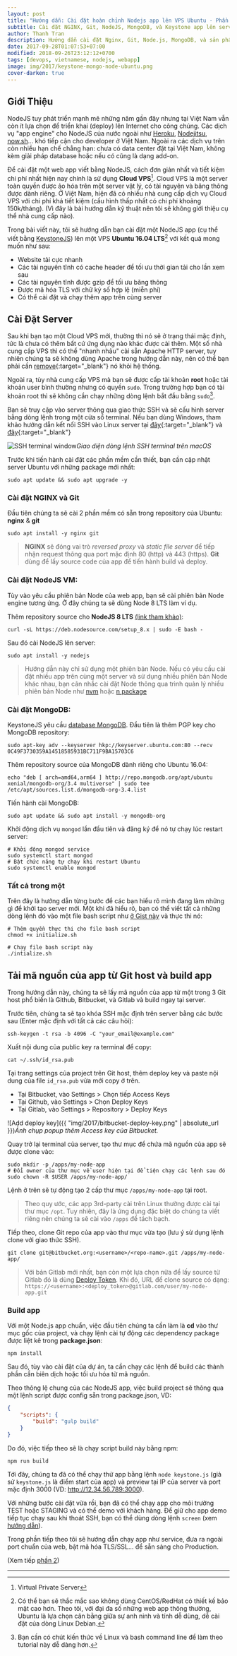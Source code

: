 ```yaml
---
layout: post
title: "Hướng dẫn: Cài đặt hoàn chỉnh Nodejs app lên VPS Ubuntu - Phần 1"
subtitle: Cài đặt NGINX, Git, NodeJS, MongoDB, và Keystone app lên server Ubuntu 16.04 LTS
author: Thanh Tran
description: Hướng dẫn cài đặt Nginx, Git, Node.js, MongoDB, và sản phẩm viết bằng Keystone.js lên server Ubuntu 16.04 LTS
date: 2017-09-28T01:07:53+07:00
modified: 2018-09-26T23:12:12+0700
tags: [devops, vietnamese, nodejs, webapp]
image: img/2017/keystone-mongo-node-ubuntu.png
cover-darken: true
---
```


## Giới Thiệu

NodeJS tuy phát triển mạnh mẽ những năm gần đây nhưng tại Việt Nam vẫn còn ít lựa chọn để triển khai (deploy) lên Internet cho công chúng. Các dịch vụ "app engine" cho NodeJS của nước ngoài như [Heroku](https://www.heroku.com/), [Nodejitsu](https://nodejitsu.com/), [now.sh](https://zeit.co/now)... khó tiếp cận cho developer ở Việt Nam. Ngoài ra các dịch vụ trên còn nhiều hạn chế chẳng hạn: chưa có data center đặt tại Việt Nam, không kèm giải pháp database hoặc nếu có cũng là dạng add-on.

Để cài đặt một web app viết bằng NodeJS, cách đơn giản nhất và tiết kiệm chi phí nhất hiện nay chính là sử dụng **Cloud VPS**[^1]. Cloud VPS là một server toàn quyền được ảo hóa trên một server vật lý, có tài nguyên và băng thông được dành riêng. Ở Việt Nam, hiện đã có nhiều nhà cung cấp dịch vụ Cloud VPS với chi phí khá tiết kiệm (cấu hình thấp nhất có chi phí khoảng 150k/tháng). (Vì đây là bài hướng dẫn kỹ thuật nên tôi sẽ không giới thiệu cụ thể nhà cung cấp nào).

Trong bài viết này, tôi sẽ hướng dẫn bạn cài đặt một NodeJS app (cụ thể viết bằng [KeystoneJS](http://keystonejs.com/)) lên một VPS **Ubuntu 16.04 LTS**[^2] với kết quả mong muốn như sau:

- Website tải cực nhanh
- Các tài nguyên tĩnh có cache header để tối ưu thời gian tải cho lần xem sau
- Các tài nguyên tĩnh được gzip để tối ưu băng thông
- Được mã hóa TLS với chữ ký số hợp lệ (miễn phí)
- Có thể cài đặt và chạy thêm app trên cùng server

## Cài Đặt Server

Sau khi bạn tạo một Cloud VPS mới, thường thì nó sẽ ở trạng thái mặc định, tức là chưa có thêm bất cứ ứng dụng nào khác được cài thêm. Một số nhà cung cấp VPS thì có thể "nhanh nhảu" cài sẵn Apache HTTP server, tuy nhiên chúng ta sẽ không dùng Apache trong hướng dẫn này, nên có thể bạn phải cần [remove](https://askubuntu.com/questions/176964/permanently-removing-apache2){:target="_blank"} nó khỏi hệ thống.

Ngoài ra, tùy nhà cung cấp VPS mà bạn sẽ được cấp tài khoản **root** hoặc tài khoản user bình thường nhưng có quyền `sudo`. Trong trường hợp bạn có tài khoản root thì sẽ không cần chạy những dòng lệnh bắt đầu bằng `sudo`[^3].

Bạn sẽ truy cập vào server thông qua giao thức SSH và sẽ cấu hình server bằng dòng lệnh trong một cửa sổ terminal. Nếu bạn dùng Windows, tham khảo hướng dẫn kết nối SSH vào Linux server tại [đây](https://support.rackspace.com/how-to/connecting-to-linux-from-windows-by-using-putty/){:target="_blank"} và [đây](http://www.wikihow.com/SSH-to-a-Server){:target="_blank"}

![SSH terminal window](/img/2017/ssh-terminal-macos.png)_Giao diện dòng lệnh SSH terminal trên macOS_

Trước khi tiến hành cài đặt các phần mềm cần thiết, bạn cần cập nhật server Ubuntu với những package mới nhất:

```shell
sudo apt update && sudo apt upgrade -y
```

### Cài đặt NGINX và Git

Đầu tiên chúng ta sẽ cài 2 phần mềm có sẵn trong repository của Ubuntu: **nginx** & **git**

```shell
sudo apt install -y nginx git
```

> **NGINX** sẽ đóng vai trò _reversed proxy_ và _static file server_ để tiếp nhận request thông qua port mặc định 80 (http) và 443 (https). **Git** dùng để lấy source code của app để tiến hành build và deploy.

### Cài đặt NodeJS VM:

Tùy vào yêu cầu phiên bản Node của web app, bạn sẽ cài phiên bản Node engine tương ứng. Ở đây chúng ta sẽ dùng Node 8 LTS làm ví dụ.

Thêm repository source cho **NodeJS 8 LTS** [(link tham khảo)](https://nodejs.org/en/download/package-manager/#debian-and-ubuntu-based-linux-distributions):

```shell
curl -sL https://deb.nodesource.com/setup_8.x | sudo -E bash -
```

Sau đó cài NodeJS lên server:

```shell
sudo apt install -y nodejs
```

> Hướng dẫn này chỉ sử dụng một phiên bản Node. Nếu có yêu cầu cài đặt nhiều app trên cùng một server và sử dụng nhiều phiên bản Node khác nhau, bạn cân nhắc cài đặt Node thông qua trình quản lý nhiều phiên bản Node như [nvm]( https://github.com/creationix/nvm) hoặc [n package](https://www.npmjs.com/package/n)

### Cài đặt MongoDB:

KeystoneJS yêu cầu [database MongoDB](https://docs.mongodb.com/manual/tutorial/install-mongodb-on-ubuntu/). Đầu tiên là thêm PGP key cho MongoDB repository:

```shell
sudo apt-key adv --keyserver hkp://keyserver.ubuntu.com:80 --recv 0C49F3730359A14518585931BC711F9BA15703C6
```

Thêm repository source của MongoDB dành riêng cho Ubuntu 16.04:

```shell
echo "deb [ arch=amd64,arm64 ] http://repo.mongodb.org/apt/ubuntu xenial/mongodb-org/3.4 multiverse" | sudo tee /etc/apt/sources.list.d/mongodb-org-3.4.list
```

Tiến hành cài MongoDB:

```shell
sudo apt update && sudo apt install -y mongodb-org
```

Khởi động dịch vụ `mongod` lần đầu tiên và đăng ký để nó tự chạy lúc restart server:

```shell
# Khởi động mongod service
sudo systemctl start mongod
# Bật chức năng tự chạy khi restart Ubuntu
sudo systemctl enable mongod
```

### Tất cả trong một

Trên đây là hướng dẫn từng bước để các bạn hiểu rõ mình đang làm những gì để khởi tạo server mới. Một khi đã hiểu rõ, bạn có thể viết tất cả những dòng lệnh đó vào một file bash script như [ở Gist này](https://gist.github.com/trongthanh/e05524446249ad7727b78941f0e93a01) và thực thi nó:

```shell
# Thêm quyền thực thi cho file bash script
chmod +x initialize.sh

# Chạy file bash script này
./intialize.sh
```

## Tải mã nguồn của app từ Git host và build app

Trong hướng dẫn này, chúng ta sẽ lấy mã nguồn của app từ một trong 3 Git host phổ biến là Github, Bitbucket, và Gitlab và build ngay tại server.

Trước tiên, chúng ta sẽ tạo khóa SSH mặc định trên server bằng các bước sau (Enter mặc định với tất cả các câu hỏi):

```shell
ssh-keygen -t rsa -b 4096 -C "your_email@example.com"
```

Xuất nội dung của public key ra terminal để copy:

```shell
cat ~/.ssh/id_rsa.pub
```

Tại trang settings của project trên Git host, thêm deploy key và paste nội dung của file `id_rsa.pub` vừa mới copy ở trên.

- Tại Bitbucket, vào Settings > Chọn tiếp Access Keys
- Tại Github, vào Settings > Chọn Deploy Keys
- Tại Gitlab, vào Settings > Repository > Deploy Keys

![Add deploy key]({{ "img/2017/bitbucket-deploy-key.png" | absolute_url }})_Ảnh chụp popup thêm Access key của Bitbucket._

Quay trở lại terminal của server, tạo thư mục để chứa mã nguồn của app sẽ được clone vào:

```shell
sudo mkdir -p /apps/my-node-app
# Đổi owner của thư mục về user hiện tại để tiện chạy các lệnh sau đó
sudo chown -R $USER /apps/my-node-app/
```

Lệnh ở trên sẽ tự động tạo 2 cấp thư mục `/apps/my-node-app` tại root.

> Theo quy ước, các app 3rd-party cài trên Linux thường được cài tại thư mục `/opt`. Tuy nhiên, đây là ứng dụng đặc biệt do chúng ta viết riêng nên chúng ta sẽ cài vào `/apps` để tách bạch.

Tiếp theo, clone Git repo của app vào thư mục vừa tạo (lưu ý sử dụng lệnh clone với giao thức SSH).

```shell
git clone git@bitbucket.org:<username>/<repo-name>.git /apps/my-node-app/
```

> Với bản Gitlab mới nhất, bạn còn một lựa chọn nữa để lấy source từ Gitlab đó là dùng [Deploy Token](https://docs.gitlab.com/ee/user/project/deploy_tokens/). Khi đó, URL để clone source có dạng: `https://<username>:<deploy_token>@gitlab.com/user/my-node-app.git`

### Build app

Với một Node.js app chuẩn, việc đầu tiên chúng ta cần làm là **cd** vào thư mục gốc của project, và chạy lệnh cài tự động các dependency package được liệt kê trong **package.json**:

```shell
npm install
```

Sau đó, tùy vào cài đặt của dự án, ta cần chạy các lệnh để build các thành phần cần biên dịch hoặc tối ưu hóa từ mã nguồn.

Theo thông lệ chung của các NodeJS app, việc build project sẽ thông qua một lệnh script được config sẵn trong package.json, VD:

```json
{
    "scripts": {
        "build": "gulp build"
    }
}
```

Do đó, việc tiếp theo sẽ là chạy script build này bằng npm:

```shell
npm run build
```

Tới đây, chúng ta đã có thể chạy thử app bằng lệnh `node keystone.js` (giả sử `keystone.js` là điểm start của app) và preview tại IP của server và port mặc định 3000 (VD: http://12.34.56.789:3000).

Với những bước cài đặt vừa rồi, bạn đã có thể chạy app cho môi trường TEST hoặc STAGING và có thể demo với khách hàng. Để giữ cho app demo tiếp tục chạy sau khi thoát SSH, bạn có thể dùng dòng lệnh `screen` (xem [hướng dẫn](https://askubuntu.com/questions/904373/how-to-use-screen-command)).

Trong phần tiếp theo tôi sẽ hướng dẫn chạy app như service, đưa ra ngoài port chuẩn của web, bật mã hóa TLS/SSL... để sẵn sàng cho Production.

(Xem tiếp [phần 2](https://int3ractive.com/2018/09/huong-dan-cai-dat-nodejs-app-len-vps-phan-2.html))

---
[^1]: Virtual Private Server
[^2]: Có thể bạn sẽ thắc mắc sao không dùng CentOS/RedHat có thiết kế bảo mật cao hơn. Theo tôi, với đại đa số những web app thông thường, Ubuntu là lựa chọn cân bằng giữa sự anh ninh và tính dễ dùng, dễ cài đặt của dòng Linux Debian.
[^3]: Bạn cần có chút kiến thức về Linux và bash command line để làm theo tutorial này dễ dàng hơn.
